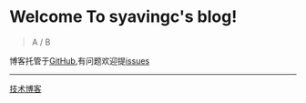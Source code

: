 # Welcome To syavingc's blog!

> A / B

博客托管于[GitHub](https://github.com/syavingc/syavingc.github.io),有问题欢迎提[issues](https://github.com/syavingc/syavingc.github.io/issues)

---

[技术博客](http://www.cnblogs.com/syaving)